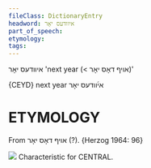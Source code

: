 ```yaml
---
fileClass: DictionaryEntry
headword: איוודעס יאָר
part_of_speech: 
etymology: 
tags: 
---
```

איוודעס יאָר
'next year (< אויף דאָס יאָר)'

{CEYD}
next year אי֜וודעס יאָר

ETYMOLOGY
===========
From אויף דאָס יאָר (?). 
{Herzog 1964: 96}

![](https://ia802902.us.archive.org/9/items/Yiddish-Dialect-Maps/Herzog3-38-InnovationsFromTheSouth-71.jpg)
Characteristic for CENTRAL.